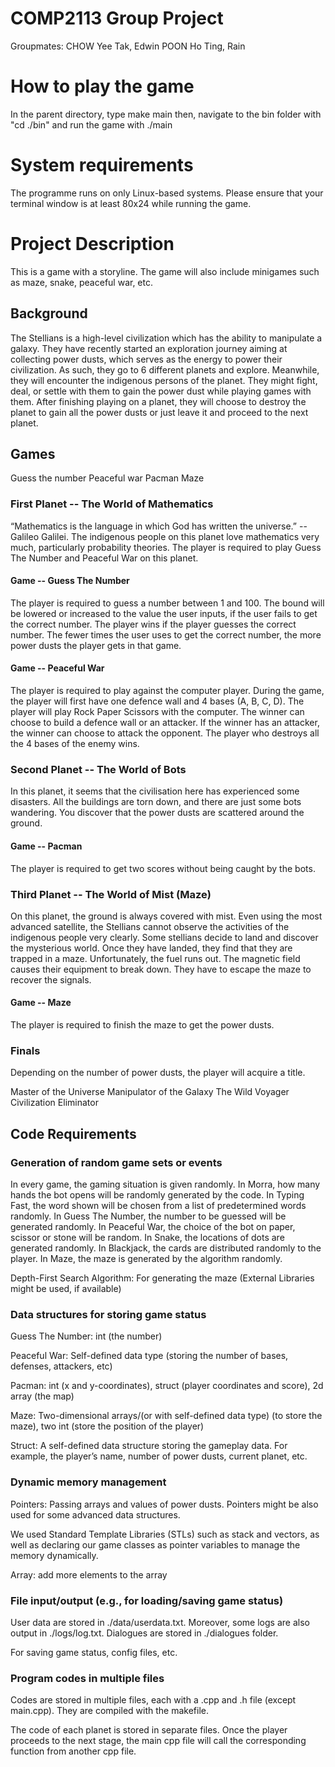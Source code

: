 # COMP2113 Group Project 
Groupmates:
CHOW Yee Tak, Edwin
POON Ho Ting, Rain 

# How to play the game

In the parent directory, type make main
then, navigate to the bin folder with "cd ./bin" and run the game with ./main

# System requirements

The programme runs on only Linux-based systems. Please ensure that your terminal window is at least 80x24 while running the game. 

# Project Description 
This is a game with a storyline. The game will also include minigames such as maze, snake, peaceful war, etc.

## Background
The Stellians is a high-level civilization which has the ability to manipulate a galaxy. They have recently started an exploration journey aiming at collecting power dusts, which serves as the energy to power their civilization. 
As such, they go to 6 different planets and explore. Meanwhile, they will encounter the indigenous persons of the planet. They might fight, deal, or settle with them to gain the power dust while playing games with them. After finishing playing on a planet, they will choose to destroy the planet to gain all the power dusts or just leave it and proceed to the next planet.

## Games 

Guess the number
Peaceful war
Pacman 
Maze

### First Planet -- The World of Mathematics

“Mathematics is the language in which God has written the universe.” -- Galileo Galilei. The indigenous people on this planet love mathematics very much, particularly probability theories. The player is required to play Guess The Number and Peaceful War on this planet. 

#### Game -- Guess The Number

The player is required to guess a number between 1 and 100. The bound will be lowered or increased to the value the user inputs, if the user fails to get the correct number. The player wins if the player guesses the correct number. The fewer times the user uses to get the correct number, the more power dusts the player gets in that game. 

#### Game -- Peaceful War 

The player is required to play against the computer player. During the game, the player will first have one defence wall and 4 bases (A, B, C, D). The player will play Rock Paper Scissors with the computer. The winner can choose to build a defence wall or an attacker. If the winner has an attacker, the winner can choose to attack the opponent. The player who destroys all the 4 bases of the enemy wins.

### Second Planet -- The World of Bots

In this planet, it seems that the civilisation here has experienced some disasters. All the buildings are torn down, and there are just some bots wandering. You discover that the power dusts are scattered around the ground.

#### Game -- Pacman

The player is required to get two scores without being caught by the bots.

### Third Planet -- The World of Mist (Maze)

On this planet, the ground is always covered with mist. Even using the most advanced satellite, the Stellians cannot observe the activities of the indigenous people very clearly. Some stellians decide to land and discover the mysterious world. Once they have landed, they find that they are trapped in a maze. Unfortunately, the fuel runs out. The magnetic field causes their equipment to break down. They have to escape the maze to recover the signals.

#### Game -- Maze

The player is required to finish the maze to get the power dusts. 

### Finals

Depending on the number of power dusts, the player will acquire a title.

Master of the Universe
Manipulator of the Galaxy 
The Wild Voyager 
Civilization Eliminator

## Code Requirements

### Generation of random game sets or events

In every game, the gaming situation is given randomly. In Morra, how many hands the bot opens will be randomly generated by the code. In Typing Fast, the word shown will be chosen from a list of predetermined words randomly. In Guess The Number, the number to be guessed will be generated randomly. In Peaceful War, the choice of the bot on paper, scissor or stone will be random. In Snake, the locations of dots are generated randomly. In Blackjack, the cards are distributed randomly to the player. In Maze, the maze is generated by the algorithm randomly.

Depth-First Search Algorithm: For generating the maze (External Libraries might be used, if available)

### Data structures for storing game status

Guess The Number: int (the number)

Peaceful War: Self-defined data type (storing the number of bases, defenses, attackers, etc)

Pacman: int (x and y-coordinates), struct (player coordinates and score), 2d array (the map)

Maze: Two-dimensional arrays/(or with self-defined data type) (to store the maze), two int (store the position of the player)

Struct: A self-defined data structure storing the gameplay data.
For example, the player’s name, number of power dusts, current planet, etc. 

### Dynamic memory management

Pointers: Passing arrays and values of power dusts. Pointers might be also used for some advanced data structures.

We used Standard Template Libraries (STLs) such as stack and vectors, as well as declaring our game classes as pointer variables to manage the memory dynamically. 

Array: add more elements to the array

### File input/output (e.g., for loading/saving game status)

User data are stored in ./data/userdata.txt. Moreover, some logs are also output in ./logs/log.txt. Dialogues are stored in ./dialogues folder. 

For saving game status, config files, etc.

### Program codes in multiple files

Codes are stored in multiple files, each with a .cpp and .h file (except main.cpp). They are compiled with the makefile. 

The code of each planet is stored in separate files. Once the player proceeds to the next stage, the main cpp file will call the corresponding function from another cpp file.